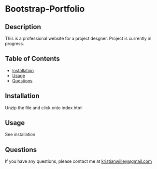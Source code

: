 # Bootstrap-Portfolio

## Description 

This is a professional website for a project desgner. Project is currently in progress. 

## Table of Contents
* [Installation](#installation) 
* [Usage](#usage) 
* [Questions](#questions) 

## Installation 
Unzip the file and click onto index.html


## Usage 
See installation 


## Questions

If you have any questions, please contact me at kristianwilley@gmail.com 
